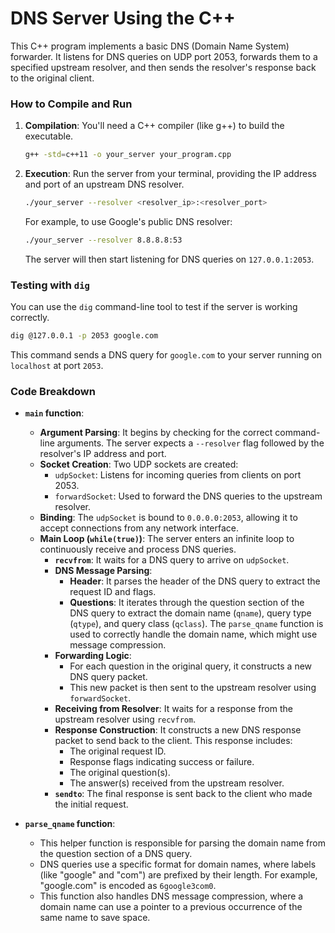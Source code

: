 # DNS Server Using the C++

This C++ program implements a basic DNS (Domain Name System) forwarder. It listens for DNS queries on UDP port 2053, forwards them to a specified upstream resolver, and then sends the resolver's response back to the original client.

### How to Compile and Run

1.  **Compilation**: You'll need a C++ compiler (like g++) to build the executable.
    ```bash
    g++ -std=c++11 -o your_server your_program.cpp
    ```

2.  **Execution**: Run the server from your terminal, providing the IP address and port of an upstream DNS resolver.
    ```bash
    ./your_server --resolver <resolver_ip>:<resolver_port>
    ```
    For example, to use Google's public DNS resolver:
    ```bash
    ./your_server --resolver 8.8.8.8:53
    ```
    The server will then start listening for DNS queries on `127.0.0.1:2053`.

### Testing with `dig`

You can use the `dig` command-line tool to test if the server is working correctly.

```bash
dig @127.0.0.1 -p 2053 google.com
```

This command sends a DNS query for `google.com` to your server running on `localhost` at port `2053`.

### Code Breakdown

*   **`main` function**:
    *   **Argument Parsing**: It begins by checking for the correct command-line arguments. The server expects a `--resolver` flag followed by the resolver's IP address and port.
    *   **Socket Creation**: Two UDP sockets are created:
        *   `udpSocket`: Listens for incoming queries from clients on port 2053.
        *   `forwardSocket`: Used to forward the DNS queries to the upstream resolver.
    *   **Binding**: The `udpSocket` is bound to `0.0.0.0:2053`, allowing it to accept connections from any network interface.
    *   **Main Loop (`while(true)`)**: The server enters an infinite loop to continuously receive and process DNS queries.
        *   **`recvfrom`**: It waits for a DNS query to arrive on `udpSocket`.
        *   **DNS Message Parsing**:
            *   **Header**: It parses the header of the DNS query to extract the request ID and flags.
            *   **Questions**: It iterates through the question section of the DNS query to extract the domain name (`qname`), query type (`qtype`), and query class (`qclass`). The `parse_qname` function is used to correctly handle the domain name, which might use message compression.
        *   **Forwarding Logic**:
            *   For each question in the original query, it constructs a new DNS query packet.
            *   This new packet is then sent to the upstream resolver using `forwardSocket`.
        *   **Receiving from Resolver**: It waits for a response from the upstream resolver using `recvfrom`.
        *   **Response Construction**: It constructs a new DNS response packet to send back to the client. This response includes:
            *   The original request ID.
            *   Response flags indicating success or failure.
            *   The original question(s).
            *   The answer(s) received from the upstream resolver.
        *   **`sendto`**: The final response is sent back to the client who made the initial request.

*   **`parse_qname` function**:
    *   This helper function is responsible for parsing the domain name from the question section of a DNS query.
    *   DNS queries use a specific format for domain names, where labels (like "google" and "com") are prefixed by their length. For example, "google.com" is encoded as `6google3com0`.
    *   This function also handles DNS message compression, where a domain name can use a pointer to a previous occurrence of the same name to save space.
